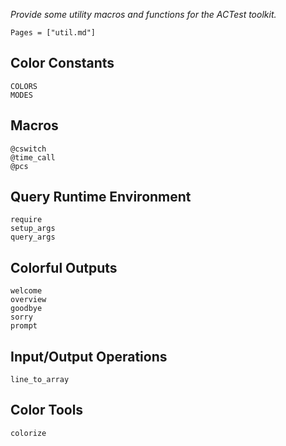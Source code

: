*Provide some utility macros and functions for the ACTest toolkit.*

```@index
Pages = ["util.md"]
```

## Color Constants

```@docs
COLORS
MODES
```

## Macros

```@docs
@cswitch
@time_call
@pcs
```

## Query Runtime Environment

```@docs
require
setup_args
query_args
```

## Colorful Outputs

```@docs
welcome
overview
goodbye
sorry
prompt
```

## Input/Output Operations

```@docs
line_to_array
```

## Color Tools

```@docs
colorize
```
